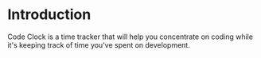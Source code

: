 # Introduction
Code Clock is a time tracker that will help you concentrate on coding while it's keeping track of time you've spent on development.

